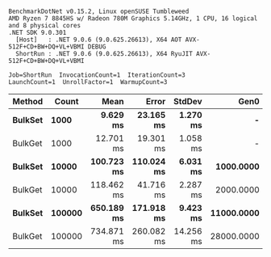 ```

BenchmarkDotNet v0.15.2, Linux openSUSE Tumbleweed
AMD Ryzen 7 8845HS w/ Radeon 780M Graphics 5.14GHz, 1 CPU, 16 logical and 8 physical cores
.NET SDK 9.0.301
  [Host]   : .NET 9.0.6 (9.0.625.26613), X64 AOT AVX-512F+CD+BW+DQ+VL+VBMI DEBUG
  ShortRun : .NET 9.0.6 (9.0.625.26613), X64 RyuJIT AVX-512F+CD+BW+DQ+VL+VBMI

Job=ShortRun  InvocationCount=1  IterationCount=3  
LaunchCount=1  UnrollFactor=1  WarmupCount=3  

```
| Method  | Count  | Mean       | Error      | StdDev    | Gen0       | Gen1      | Allocated    |
|-------- |------- |-----------:|-----------:|----------:|-----------:|----------:|-------------:|
| **BulkSet** | **1000**   |   **9.629 ms** |  **23.165 ms** |  **1.270 ms** |          **-** |         **-** |   **1005.73 KB** |
| BulkGet | 1000   |  12.701 ms |  19.301 ms |  1.058 ms |          - |         - |   2403.21 KB |
| **BulkSet** | **10000**  | **100.723 ms** | **110.024 ms** |  **6.031 ms** |  **1000.0000** |         **-** |   **9955.27 KB** |
| BulkGet | 10000  | 118.462 ms |  41.716 ms |  2.287 ms |  2000.0000 | 1000.0000 |  23907.48 KB |
| **BulkSet** | **100000** | **650.189 ms** | **171.918 ms** |  **9.423 ms** | **11000.0000** |         **-** |  **95508.79 KB** |
| BulkGet | 100000 | 734.871 ms | 260.082 ms | 14.256 ms | 28000.0000 | 2000.0000 | 234432.63 KB |

